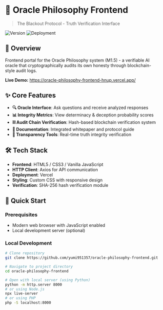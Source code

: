 # 🔮 Oracle Philosophy Frontend

> The Blackout Protocol - Truth Verification Interface

![Version](https://img.shields.io/badge/version-M1.5-blue)
![Deployment](https://img.shields.io/badge/deployed-Vercel-success)

## 🧭 Overview

Frontend portal for the Oracle Philosophy system (M1.5) - a verifiable AI oracle that cryptographically audits its own honesty through blockchain-style audit logs.

**Live Demo:** https://oracle-philosophy-frontend-hnup.vercel.app/

## ✨ Core Features

- **🔍 Oracle Interface**: Ask questions and receive analyzed responses
- **📊 Integrity Metrics**: View determinacy & deception probability scores
- **⛓️ Audit Chain Verification**: Hash-based blockchain verification system
- **📄 Documentation**: Integrated whitepaper and protocol guide
- **🔐 Transparency Tools**: Real-time truth integrity verification

## 🛠️ Tech Stack

- **Frontend**: HTML5 / CSS3 / Vanilla JavaScript
- **HTTP Client**: Axios for API communication
- **Deployment**: Vercel
- **Styling**: Custom CSS with responsive design
- **Verification**: SHA-256 hash verification module

## 🚀 Quick Start

### Prerequisites
- Modern web browser with JavaScript enabled
- Local development server (optional)

### Local Development
```bash
# Clone repository
git clone https://github.com/yumi951357/oracle-philosophy-frontend.git

# Navigate to project directory
cd oracle-philosophy-frontend

# Open with local server (using Python)
python -m http.server 8000
# or using Node.js
npx live-server
# or using PHP
php -S localhost:8000